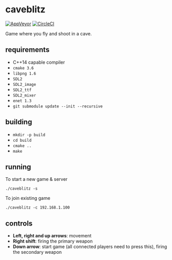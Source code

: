 # caveblitz

[![AppVeyor](https://img.shields.io/circleci/project/github/minttu/caveblitz/master.svg?style=flat&label=linux%20build)](https://ci.appveyor.com/project/minttu/caveblitz/branch/master)
[![CircleCI](https://img.shields.io/appveyor/ci/minttu/caveblitz.svg?style=flat&label=windows%20build)](https://circleci.com/gh/minttu/caveblitz/tree/master)

Game where you fly and shoot in a cave.

## requirements

* C++14 capable compiler
* `cmake 3.6`
* `libpng 1.6`
* `SDL2`
* `SDL2_image`
* `SDL2_ttf`
* `SDL2_mixer`
* `enet 1.3`
* `git submodule update --init --recursive`

## building

* `mkdir -p build`
* `cd build`
* `cmake ..`
* `make`

## running

To start a new game & server

    ./caveblitz -s

To join existing game

    ./caveblitz -c 192.168.1.100

## controls

* **Left, right and up arrows**: movement
* **Right shift**: firing the primary weapon
* **Down arrow**: start game (all connected players need to press this), firing the secondary weapon
